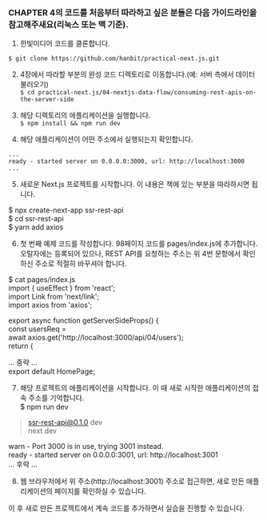 ### CHAPTER 4의 코드를 처음부터 따라하고 싶은 분들은 다음 가이드라인을 참고해주새요(리눅스 또는 맥 기준).


1. 한빛미디어 코드를 클론합니다.  
```
$ git clone https://github.com/hanbit/practical-next.js.git
```

2. 4장에서 따라할 부분의 완성 코드 디렉토리로 이동합니다.(예: 서버 측에서 데이터 불러오기)  
```$ cd practical-next.js/04-nextjs-data-flow/consuming-rest-apis-on-the-server-side``` 

3. 해당 디렉토리의 애플리케이션을 실행합니다.  
```$ npm install && npm run dev```  

4. 해당 애플리케이션이 어떤 주소에서 실행되는지 확인합니다.  
```
...  
ready - started server on 0.0.0.0:3000, url: http://localhost:3000  
...
``` 

5. 새로운 Next.js 프로젝트를 시작합니다. 이 내용은 책에 있는 부분을 따라하시면 됩니다.  

$ npx create-next-app ssr-rest-api  
$ cd ssr-rest-api  
$ yarn add axios  

6. 첫 번째 예제 코드를 작성합니다. 98페이지 코드를 pages/index.js에 추가합니다.  
오탈자에는 등록되어 있으나, REST API를 요청하는 주소는 위 4번 문항에서 확인하신 주소로 적절히 바꾸셔야 합니다.  

$ cat pages/index.js  
import { useEffect } from 'react';  
import Link from 'next/link';  
import axios from 'axios';  

export async function getServerSideProps() {  
  const usersReq =  
    await axios.get('http://localhost:3000/api/04/users');  
  return {  

... 중략 ...  
export default HomePage;  

7. 해당 프로젝트의 애플리케이션을 시작합니다. 이 때 새로 시작한 애플리케이션의 접속 주소를 기억합니다.  
$ npm run dev  

> ssr-rest-api@0.1.0 dev  
> next dev  

warn  - Port 3000 is in use, trying 3001 instead.  
ready - started server on 0.0.0.0:3001, url: http://localhost:3001  
... 후략 ...  

8. 웹 브라우저에서 위 주소(http://localhost:3001) 주소로 접근하면, 새로 만든 애플리케이션의 페이지를 확인하실 수 있습니다.  


이 후 새로 만든 프로젝트에서 계속 코드를 추가하면서 실습을 진행할 수 있습니다.  
